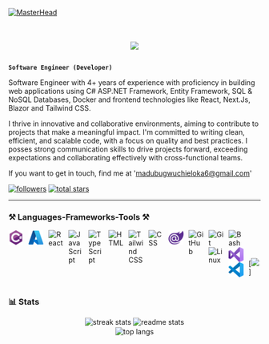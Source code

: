 

[![MasterHead](https://www.canva.com/design/DAGL-aksRtA/n7PuqbZqCV4cEt_iFiqBug/edit?utm_content=DAGL-aksRtA&utm_campaign=designshare&utm_medium=link2&utm_source=sharebutton)](https://linkedin.com/in/weyinmi-madamedon)

#
<h1 align="center">
    <img src="https://readme-typing-svg.herokuapp.com/?font=Righteous&size=35&center=true&vCenter=true&width=500&height=70&duration=4000&lines=Hi+There!+👋;+I'm+Weyinmi+Madamedon!;" />
</h1>

**`Software Engineer (Developer)`**

Software Engineer with 4+ years of experience with proficiency in building web applications using C# ASP.NET Framework, Entity Framework, SQL & NoSQL Databases, Docker and frontend technologies like React, Next.Js, Blazor and Tailwind CSS. 

I thrive in innovative and collaborative environments, aiming to contribute to projects that make a meaningful impact. I'm committed to writing clean, efficient, and scalable code, with a focus on quality and best practices. I posses strong communication skills to drive projects forward, exceeding expectations and collaborating effectively with cross-functional teams.

If you want to get in touch, find me at 'madubugwuchieloka6@gmail.com'

   <p align="left">
      <a href="https://github.com/weyinmi-dev?tab=followers">
         <img alt="followers" title="Follow me on Github" src="https://custom-icon-badges.demolab.com/github/followers/chielokacode?color=236ad3&labelColor=1155ba&style=for-the-badge&logo=person-add&label=Follow&logoColor=white"/></a>
      <a href="https://github.com/weyinmi-dev?tab=repositories&sort=stargazers">
         <img alt="total stars" title="Total stars on GitHub" src="https://custom-icon-badges.demolab.com/github/stars/chielokacode?color=55960c&style=for-the-badge&labelColor=488207&logo=star"/></a>
   </p>

---
 ### ⚒️ Languages-Frameworks-Tools ⚒️

<img align="left" alt="C# ASP.NET" width="30px" style="padding-right:10px;" src="https://github.com/devicons/devicon/blob/v2.16.0/icons/csharp/csharp-original.svg"/>
<img align="left" alt="Azure" width="30px" style="padding-right:10px;" src="https://github.com/devicons/devicon/blob/v2.16.0/icons/azure/azure-original.svg" />
<img align="left" alt="React" width="30px" style="padding-right:10px;" src="https://cdn.jsdelivr.net/gh/devicons/devicon/icons/react/react-original.svg" />
<img align="left" alt="JavaScript" width="30px" style="padding-right:10px;" src="https://cdn.jsdelivr.net/gh/devicons/devicon/icons/javascript/javascript-plain.svg" />
<img align="left" alt="TypeScript" width="30px" style="padding-right:10px;" src="https://cdn.jsdelivr.net/gh/devicons/devicon/icons/typescript/typescript-plain.svg" />
<img align="left" alt="HTML" width="30px" style="padding-right:10px;" src="https://cdn.jsdelivr.net/gh/devicons/devicon/icons/html5/html5-plain.svg" />
<img align="left" alt="Tailwind CSS" width="30px" style="padding-right:10px;" src="https://upload.wikimedia.org/wikipedia/commons/d/d5/Tailwind_CSS_Logo.svg" />
<img align="left" alt="CSS" width="30px" style="padding-right:10px;" src="https://cdn.jsdelivr.net/gh/devicons/devicon/icons/css3/css3-plain.svg" />
<img align="left" alt="Blazor" width="30px" style="padding-right:10px;" src="https://github.com/devicons/devicon/blob/v2.16.0/icons/blazor/blazor-original.svg" />
<img align="left" alt="GitHub" width="30px" style="padding-right:10px;" src="https://cdn.jsdelivr.net/gh/devicons/devicon/icons/github/github-original.svg" />
<img align="left" alt="Git" width="30px" style="padding-right:10px;" src="https://cdn.jsdelivr.net/gh/devicons/devicon/icons/git/git-original.svg" />
<img align="left" alt="Bash" width="30px" style="padding-right:10px;" src="https://cdn.jsdelivr.net/gh/devicons/devicon/icons/bash/bash-original.svg" />
<img align="left" alt="Linux" width="30px" style="padding-right:10px;" src="https://cdn.jsdelivr.net/gh/devicons/devicon/icons/linux/linux-original.svg" />
<img align="left" alt="Visual Studio" width="30px" style="padding-right:10px;" src="https://github.com/devicons/devicon/blob/v2.16.0/icons/visualstudio/visualstudio-original.svg" />
<img align="left" alt="Visual Studio Code" width="30px" style="padding-right:10px;" src="https://github.com/devicons/devicon/blob/v2.16.0/icons/vscode/vscode-original.svg" />

<br />

#

[<img src="https://custom-icon-badges.demolab.com/badge/-Subscribe%20For%20More-red?style=for-the-badge&logo=video&logoColor=white"/>]

#

### 📊 Stats

<div align=center>
  <img width=390 src="https://github-readme-streak-stats-salesp07.vercel.app/?user=weyinmi-dev&count_private=true&theme=react&border_radius=10" alt="streak stats"/>
  <img width=390 src="https://github-readme-stats-salesp07.vercel.app/api?username=weyinmi-dev&count_private=true&show_icons=true&theme=react&rank_icon=github&border_radius=10" alt="readme stats" />
  <br/>
  <img width=325 align="center" src="https://github-readme-stats.vercel.app/api/top-langs/?username=weyinmi-dev&hide=HTML&langs_count=8&layout=donut-vertical&theme=react&border_radius=10&size_weight=0.5&count_weight=0.5&exclude_repo=github-readme-stats" alt="top langs" />
</div>

#

<!---
weyinmi-dev/weyinmi-dev is a ✨ special ✨ repository because its `README.md` (this file) appears on your GitHub profile.
You can click the Preview link to take a look at your changes.
--->
